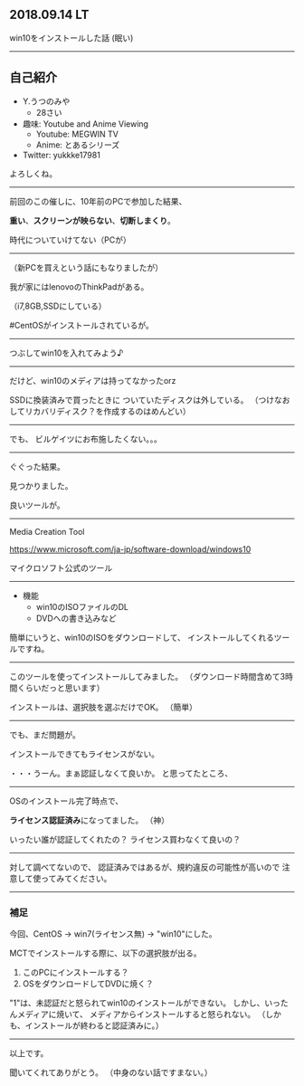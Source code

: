 ## 2018.09.14 LT

win10をインストールした話
(眠い)

---

## 自己紹介

* Y.うつのみや
  * 28さい
* 趣味: Youtube and Anime Viewing
  * Youtube: MEGWIN TV
  * Anime: とあるシリーズ
* Twitter: yukkke17981

よろしくね。

---

前回のこの催しに、10年前のPCで参加した結果、

**重い**、**スクリーンが映らない**、**切断しまくり**。

時代についていけてない（PCが）

---

（新PCを買えという話にもなりましたが）

我が家にはlenovoのThinkPadがある。

（i7,8GB,SSDにしている）

#CentOSがインストールされているが。

---

つぶしてwin10を入れてみよう♪

---

だけど、win10のメディアは持ってなかったorz

SSDに換装済みで買ったときに
ついていたディスクは外している。
（つけなおしてリカバリディスク？を作成するのはめんどい）

---

でも、
ビルゲイツにお布施したくない。。。

---

ぐぐった結果。

見つかりました。

良いツールが。

---

Media Creation Tool

https://www.microsoft.com/ja-jp/software-download/windows10

マイクロソフト公式のツール

---

* 機能
  * win10のISOファイルのDL
  * DVDへの書き込みなど

簡単にいうと、win10のISOをダウンロードして、
インストールしてくれるツールですね。

---

このツールを使ってインストールしてみました。
（ダウンロード時間含めて3時間くらいだっと思います）

インストールは、選択肢を選ぶだけでOK。
（簡単）

---

でも、まだ問題が。

インストールできてもライセンスがない。

・・・うーん。まぁ認証しなくて良いか。
と思ってたところ、

---

OSのインストール完了時点で、

**ライセンス認証済み**になってました。
（神）

いったい誰が認証してくれたの？
ライセンス買わなくて良いの？

---

対して調べてないので、
認証済みではあるが、規約違反の可能性が高いので
注意して使ってみてください。

---

### 補足

今回、CentOS -> win7(ライセンス無) -> "win10"にした。

MCTでインストールする際に、以下の選択肢が出る。

1. このPCにインストールする？
2. OSをダウンロードしてDVDに焼く？

"1"は、未認証だと怒られてwin10のインストールができない。
しかし、いったんメディアに焼いて、
メディアからインストールすると怒られない。
（しかも、インストールが終わると認証済みに。）

---

以上です。

聞いてくれてありがとう。
（中身のない話ですまない。）

